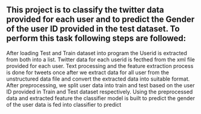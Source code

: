 
## This project is to classify the twitter data provided for each user and to predict the Gender of the user ID provided in the test dataset. To perform this task following steps are followed:

After loading Test and Train dataset into program the Userid is extracted from both into a list.
Twitter data for each userid is fecthed from the xml file provided for each user.
Text processing and the feature extraction process is done for tweets once after we extract data for all user from the unstructured data file and convert the extracted data into suitable format.
After preprocessing, we split user data into train and test based on the user ID provided in Train and Test dataset respectively.
Using the preprocessed data and extracted feature the classifier model is built to predict the gender of the user data is fed into classifier to predict
